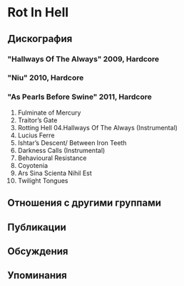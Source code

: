 # Rot In Hell



## Дискография

### "Hallways Of The Always" 2009, Hardcore



### "Niu" 2010, Hardcore



### "As Pearls Before Swine" 2011, Hardcore

01. Fulminate of Mercury
02. Traitor’s Gate
03. Rotting Hell
04.Hallways Of The Always (Instrumental)
05. Lucius Ferre
06. Ishtar’s Descent/ Between Iron Teeth
07. Darkness Calls (Instrumental)
08. Behavioural Resistance
09. Coyotenia
10. Ars Sina Scienta Nihil Est
11. Twilight Tongues


## Отношения с другими группами


## Публикации


## Обсуждения


## Упоминания

